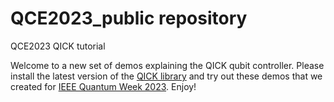 # QCE2023_public repository
QCE2023 QICK tutorial

Welcome to a new set of demos explaining the QICK qubit controller. Please install the latest version of the [QICK library](https://github.com/openquantumhardware/qick) and try out these demos that we created for [IEEE Quantum Week 2023](https://qce.quantum.ieee.org/2023/tutorials-program/#tut03). Enjoy!
